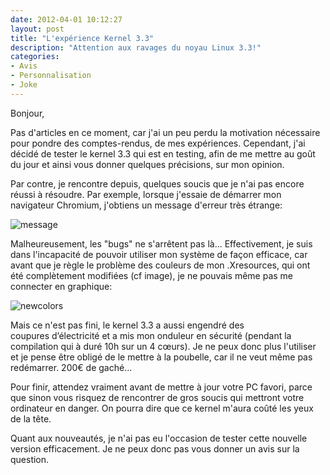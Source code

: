 ```yaml
---
date: 2012-04-01 10:12:27
layout: post
title: "L'expérience Kernel 3.3"
description: "Attention aux ravages du noyau Linux 3.3!"
categories:
- Avis
- Personnalisation
- Joke
---
```


Bonjour,

Pas d'articles en ce moment, car j'ai un peu perdu la motivation nécessaire pour pondre des comptes-rendus, de mes expériences. Cependant, j'ai décidé de tester le kernel 3.3 qui est en testing, afin de me mettre au goût du jour et ainsi vous donner quelques précisions, sur mon opinion.

<!-- more -->

Par contre, je rencontre depuis, quelques soucis que je n'ai pas encore réussi à résoudre. Par exemple, lorsque j'essaie de démarrer mon navigateur Chromium, j'obtiens un message d'erreur très étrange:

<img class="imgcenter" alt="message" src="http://linuxien.legtux.org/uploads/images/2012/04/thumb.png">

Malheureusement, les "bugs" ne s'arrêtent pas là... Effectivement, je suis dans l'incapacité de pouvoir utiliser mon système de façon efficace, car avant que je règle le problème des couleurs de mon .Xresources, qui ont été complètement modifiées (cf image), je ne pouvais même pas me connecter en graphique:

<img class="imgcenter" alt="newcolors" src="http://linuxien.legtux.org/uploads/images/2012/04/couleur.png">

Mais ce n'est pas fini, le kernel 3.3 a aussi engendré des coupures d’électricité et a mis mon onduleur en sécurité (pendant la compilation qui à duré 10h sur un 4 cœurs). Je ne peux donc plus l'utiliser et je pense être obligé de le mettre à la poubelle, car il ne veut même pas redémarrer. 200€ de gaché...

Pour finir, attendez vraiment avant de mettre à jour votre PC favori, parce que sinon vous risquez de rencontrer de gros soucis qui mettront votre ordinateur en danger. On pourra dire que ce kernel m'aura coûté les yeux de la tête.

Quant aux nouveautés, je n'ai pas eu l'occasion de tester cette nouvelle version efficacement. Je ne peux donc pas vous donner un avis sur la question.
